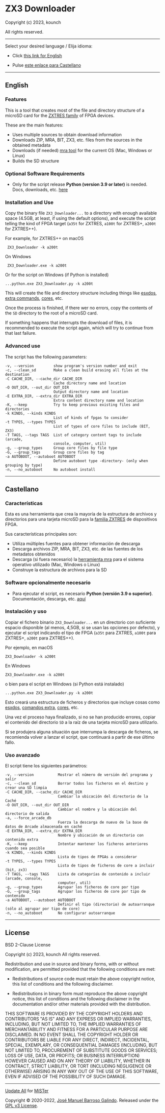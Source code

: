 # ZX3 Downloader

Copyright (c) 2023, kounch

All rights reserved.

---

Select your desired language / Elija idioma:

- Click [this link for English](#english)

- Pulse [este enlace para Castellano](#castellano)

---

## English

### Features

This is a tool that creates most of the file and directory structure of a microSD card for the [ZXTRES family](https://github.com/zxtres/) of FPGA devices.

These are the main features:

- Uses multiple sources to obtain download information
- Downloads ZIP, MRA, BIT, ZX3, etc. files from the sources in the obtained metadata
- Downloads (if needed) [mra tool](https://github.com/kounch/mra-tools-c/tree/master/release) for the current OS (Mac, Windows or Linux)
- Builds the SD structure

### Optional Software Requirements

- Only for the script release **Python (version 3.9 or later)** is needed. Docs, downloads, etc. [here](https://www.python.org/)

### Installation and Use

Copy the binary file `ZX3_Downloader...` to a directory with enough available space (4.5GB, at least, if using the default options), and execute the script telling the kind of FPGA target (`a35t` for ZXTRES, `a100t` for ZXTRES+, `a200t` for ZXTRES++).

For example, for ZXTRES++ on macOS

     ZX3_Downloader -k a200t

On Windows

     ZX3_Downloader.exe -k a200t

Or for the script on Windows (if Python is installed)

    ...python.exe ZX3_Downloader.py -k a200t

This will create the file and directory structure including things like [esxdos](http://www.esxdos.org/index.html), [extra commands](https://github.com/zxtres/dot_commands), [cores](https://github.com/zxtres/cores), etc.

Once the process is finished, if there wer no errors, copy the contents of the `SD` directory to the root of a microSD card.

If something happens that interrupts the download of files, it is recommended to execute the script again, which will try to continue from that last failure.

### Advanced use

The script has the following parameters:

    -v, --version         show program's version number and exit
    -c, --clean_sd        Make a clean build erasing all files at the destination
    -C CACHE_DIR, --cache_dir CACHE_DIR
                          Cache directory name and location
    -O OUT_DIR, --out_dir OUT_DIR
                          Output directory name and location
    -E EXTRA_DIR, --extra_dir EXTRA_DIR
                          Extra content directory name and location
    -K, --keep            Try to keep previous existing files and directories
    -k KINDS, --kinds KINDS
                          List of kinds of fpgas to consider
    -t TYPES, --types TYPES
                          List of types of core files to include (BIT, ZX3)
    -T TAGS, --tags TAGS  List of category content tags to include  (arcade,
                          console, computer, util)
    -g, --group_types     Group core files by file type
    -G, --group_tags      Group core files by tag
    -a AUTOBOOT, --autoboot AUTOBOOT
                          Define autoboot type -directory- (only when grouping by type)
    -n, --no_autoboot     No autoboot install

---

## Castellano

### Características

Esta es una herramienta que crea la mayoría de la estructura de archivos y directorios para una tarjeta microSD para la [familia ZXTRES](https://github.com/zxtres/) de dispositivos FPGA.

Sus características principales son:

- Utiliza múltiples fuentes para obtener información de descarga
- Descarga archivos ZIP, MRA, BIT, ZX3, etc. de las fuentes de los metadatos obtenidos
- Descarga (si fuera necesario) la [herramienta mra](https://github.com/kounch/mra-tools-c/tree/master/release) para el sistema operativo utilizado (Mac, Windows o Linux)
- Construye la estructura de archivos para la SD

### Software opcionalmente necesario

- Para ejecutar el script, es necesario **Python (versión 3.9 o superior)**. Documentación, descarga, etc. [aquí](https://www.python.org/)

### Instalación y uso

Copiar el fichero binario `ZX3_Downloader...` en un directorio con suficiente espacio disponible (al menos, 4,5GB, si se usan las opciones por defecto), y ejecutar el script indicando el tipo de FPGA  (`a35t` para ZXTRES, `a100t` para ZXTRES+, `a200t` para ZXTRES++).

Por ejemplo, en macOS

    ZX3_Downloader -k a200t

En Windows

    ZX3_Downloader.exe -k a200t

o bien para el script en Windows (si Python está instalado)

    ...python.exe ZX3_Downloader.py -k a200t

Esto creará una estructura de ficheros y directorios que incluye cosas como [esxdos](http://www.esxdos.org/index.html), [comandos extra](https://github.com/zxtres/dot_commands), [cores](https://github.com/zxtres/cores), etc.

Una vez el proceso haya finalizado, si no se han producido errores, copiar el contenido del directorio `SD` a la raíz de una tarjeta microSD para utilizarlo.

Si se produjera alguna situación que interrumpa la descarga de ficheros, se recomienda volver a lanzar el script, que continuará a partir de ese último fallo.

### Uso avanzado

El script tiene los siguientes parámetros:

    -v, --version           Mostrar el número de versión del programa y salir
    -c, --clean_sd          Borrar todos los ficheros en el destino y crear una SD limpia
    -C CACHE_DIR, --cache_dir CACHE_DIR
                            Cambiar la ubicación del directorio de la Caché
    -O OUT_DIR, --out_dir OUT_DIR
                            Cambiar el nombre y la ubicación del directorio de salida
    -a, --force_arcade_db
                            Fuerza la descarga de nuevo de la base de datos de Arcade almacenada en caché
    -E EXTRA_DIR, --extra_dir EXTRA_DIR
                            Nombre y ubicación de un directorio con contenido extra
    -K, --keep              Intentar mantener los ficheros anteriores cuando sea posible
    -k KINDS, --kinds KINDS
                            Lista de tipos de FPGAs a considerar
    -t TYPES, --types TYPES
                            Lista de tipos de ficheros de core a incluir (bit, zx3)
    -T TAGS, --tags TAGS    Lista de categorías de contenido a incluir (arcade, console,
                            computer, util)
    -g, --group_types       Agrupar los ficheros de core por tipo
    -G, --group_tags        Agrupar los ficheros de core por tipo de contenido
    -a AUTOBOOT, --autoboot AUTOBOOT
                            Definir el tipo (directorio) de autoarranque (sólo al agrupar por tipo de core)
    -n, --no_autoboot       No configurar autoarranque

---

## License

BSD 2-Clause License

Copyright (c) 2023, kounch
All rights reserved.

Redistribution and use in source and binary forms, with or without
modification, are permitted provided that the following conditions are met:

- Redistributions of source code must retain the above copyright notice, this
  list of conditions and the following disclaimer.

- Redistributions in binary form must reproduce the above copyright notice,
  this list of conditions and the following disclaimer in the documentation
  and/or other materials provided with the distribution.

THIS SOFTWARE IS PROVIDED BY THE COPYRIGHT HOLDERS AND CONTRIBUTORS "AS IS"
AND ANY EXPRESS OR IMPLIED WARRANTIES, INCLUDING, BUT NOT LIMITED TO, THE
IMPLIED WARRANTIES OF MERCHANTABILITY AND FITNESS FOR A PARTICULAR PURPOSE ARE
DISCLAIMED. IN NO EVENT SHALL THE COPYRIGHT HOLDER OR CONTRIBUTORS BE LIABLE
FOR ANY DIRECT, INDIRECT, INCIDENTAL, SPECIAL, EXEMPLARY, OR CONSEQUENTIAL
DAMAGES (INCLUDING, BUT NOT LIMITED TO, PROCUREMENT OF SUBSTITUTE GOODS OR
SERVICES; LOSS OF USE, DATA, OR PROFITS; OR BUSINESS INTERRUPTION) HOWEVER
CAUSED AND ON ANY THEORY OF LIABILITY, WHETHER IN CONTRACT, STRICT LIABILITY,
OR TORT (INCLUDING NEGLIGENCE OR OTHERWISE) ARISING IN ANY WAY OUT OF THE USE
OF THIS SOFTWARE, EVEN IF ADVISED OF THE POSSIBILITY OF SUCH DAMAGE.

---

[Update All](https://github.com/theypsilon/Update_All_MiSTer) for [MiSTer](https://github.com/MiSTer-devel/Main_MiSTer/wiki)

Copyright © 2020-2022, [José Manuel Barroso Galindo](https://twitter.com/josembarroso).
Released under the [GPL v3 License](LICENSE).
